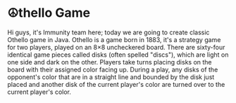 # ☮thello Game
Hi guys, it's Immunity team here; today we are going to create classic Othello game in Java.
Othello is a game born in 1883, it's a strategy game for two players, played on an 8×8 uncheckered board. There are sixty-four identical game pieces called disks (often spelled "discs"), which are light on one side and dark on the other. Players take turns placing disks on the board with their assigned color facing up. During a play, any disks of the opponent's color that are in a straight line and bounded by the disk just placed and another disk of the current player's color are turned over to the current player's color.
